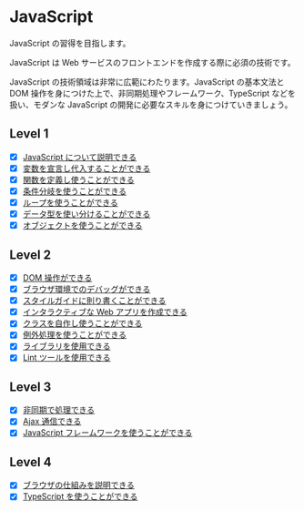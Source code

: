 # JavaScript

JavaScript の習得を目指します。

JavaScript は Web サービスのフロントエンドを作成する際に必須の技術です。

JavaScript の技術領域は非常に広範にわたります。JavaScript の基本文法と DOM 操作を身につけた上で、非同期処理やフレームワーク、TypeScript などを扱い、モダンな JavaScript の開発に必要なスキルを身につけていきましょう。

## Level 1

- [x] [JavaScript について説明できる](/quest/technologies/javascript/JAVASCRIPT_EXPLAIN.md)
- [x] [変数を宣言し代入することができる](/quest/technologies/javascript/VARIABLE.md)
- [x] [関数を定義し使うことができる](/quest/technologies/javascript/FUNCTION.md)
- [x] [条件分岐を使うことができる](/quest/technologies/javascript/CONDITIONAL_EXECUTION.md)
- [x] [ループを使うことができる](/quest/technologies/javascript/LOOP.md)
- [x] [データ型を使い分けることができる](/quest/technologies/javascript/DATA_TYPE.md)
- [x] [オブジェクトを使うことができる](/quest/technologies/javascript/OBJECT.md)

## Level 2

- [x] [DOM 操作ができる](/quest/technologies/javascript/DOM.md)
- [x] [ブラウザ環境でのデバッグができる](/quest/technologies/javascript/DEBUG.md)
- [x] [スタイルガイドに則り書くことができる](/quest/technologies/javascript/STYLEGUIDE.md)
- [x] [インタラクティブな Web アプリを作成できる](/quest/technologies/javascript/INTERACTIVE.md)
- [x] [クラスを自作し使うことができる](/quest/technologies/javascript/CLASS.md)
- [x] [例外処理を使うことができる](/quest/technologies/javascript/EXCEPTION.md)
- [x] [ライブラリを使用できる](/quest/technologies/javascript/LIBRARY.md)
- [x] [Lint ツールを使用できる](/quest/technologies/javascript/LINT.md)

## Level 3

- [x] [非同期で処理できる](/quest/technologies/javascript/ASYNC.md)
- [x] [Ajax 通信できる](/quest/technologies/javascript/AJAX.md)
- [x] [JavaScript フレームワークを使うことができる](/quest/technologies/javascript/FRAMEWORK.md)

## Level 4

- [x] [ブラウザの仕組みを説明できる](/quest/technologies/javascript/BROWSER.md)
- [x] [TypeScript を使うことができる](/quest/technologies/javascript/TYPESCRIPT.md)
